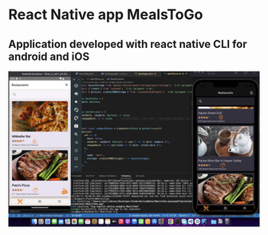 # React Native app MealsToGo

## Application developed with react native CLI for android and iOS

![Screenshot](/assets/Screen%20Shot%202023-01-11%20at%2017.02.44.jpg)
